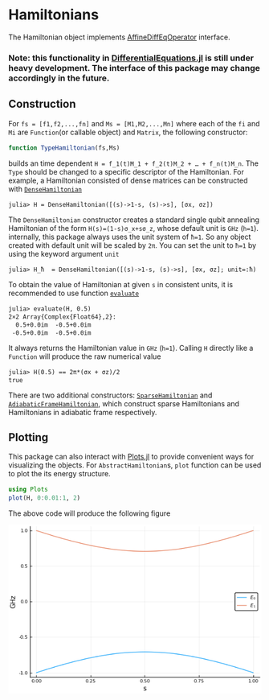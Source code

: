 # Hamiltonians
The Hamiltonian object implements [AffineDiffEqOperator](http://docs.juliadiffeq.org/latest/features/diffeq_operator.html#AffineDiffEqOperator-1) interface.

### Note: this functionality in [DifferentialEquations.jl](http://docs.juliadiffeq.org/latest/) is still under heavy development. The interface of this package may change accordingly in the future.

## Construction
For `fs = [f1,f2,...,fn]` and `Ms = [M1,M2,...,Mn]` where each of the `fi` and
`Mi` are `Function`(or callable object) and `Matrix`, the following constructor:

```julia
function TypeHamiltonian(fs,Ms)
```
builds an time dependent ``H = f_1(t)M_1 + f_2(t)M_2 + … + f_n(t)M_n``. The `Type` should be changed to a specific descriptor of the Hamiltonian. For example, a Hamiltonian consisted of dense matrices can be constructed with [`DenseHamiltonian`](@ref)
```julia-repl
julia> H = DenseHamiltonian([(s)->1-s, (s)->s], [σx, σz])
```
The `DenseHamiltonian` constructor creates a standard single qubit annealing Hamiltonian of the form ``H(s)=(1-s)σ_x+sσ_z``, whose default unit is ``GHz`` (``h=1``). internally, this package always uses the unit system of ``ħ=1``. So any object created with default unit will be scaled by ``2π``. You can set the unit to ``ħ=1`` by using the keyword argument `unit`
```julia-repl
julia> H_ħ  = DenseHamiltonian([(s)->1-s, (s)->s], [σx, σz]; unit=:ħ)
```
To obtain the value of Hamiltonian at given `s` in consistent units, it is recommended to use function [`evaluate`](@ref)
```julia-repl
julia> evaluate(H, 0.5)
2×2 Array{Complex{Float64},2}:
  0.5+0.0im  -0.5+0.0im
 -0.5+0.0im  -0.5+0.0im
```
It always returns the Hamiltonian value in ``GHz`` (``h=1``).
Calling `H` directly like a `Function` will produce the raw numerical value
```julia-repl
julia> H(0.5) == 2π*(σx + σz)/2
true
```
There are two additional constructors: [`SparseHamiltonian`](@ref) and [`AdiabaticFrameHamiltonian`](@ref), which construct sparse Hamiltonians and Hamiltonians in adiabatic frame respectively.

## Plotting
This package can also interact with [Plots.jl](https://github.com/JuliaPlots/Plots.jl) to provide convenient ways for visualizing the objects. For `AbstractHamiltonian`s, `plot` function can be used to plot the its energy structure.
```julia
using Plots
plot(H, 0:0.01:1, 2)
```
The above code will produce the following figure

![plot_hamiltonian_example](../assets/plot_hamiltonian_example.png)
